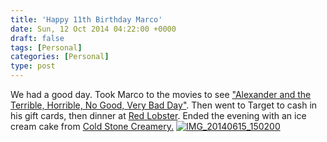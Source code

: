 ```yaml
---
title: 'Happy 11th Birthday Marco'
date: Sun, 12 Oct 2014 04:22:00 +0000
draft: false
tags: [Personal]
categories: [Personal]
type: post
---
```


We had a good day. Took Marco to the movies to see ["Alexander and the Terrible, Horrible, No Good, Very Bad Day"](http://www.imdb.com/title/tt1698641/). Then went to Target to cash in his gift cards, then dinner at [Red Lobster](http://www.redlobster.com/). Ended the evening with an ice cream cake from [Cold Stone Creamery.](http://www.coldstonecreamery.com/) [![IMG_20140615_150200](https://farm4.staticflickr.com/3836/14302398308_43111a5fb6_z.jpg)](https://www.flickr.com/photos/jmrodri/14302398308 "IMG_20140615_150200 by Jesus Rodriguez, on Flickr")